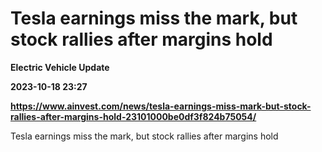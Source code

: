 # Tesla earnings miss the mark, but stock rallies after margins hold
**Electric Vehicle Update**

**2023-10-18 23:27**

**https://www.ainvest.com/news/tesla-earnings-miss-mark-but-stock-rallies-after-margins-hold-23101000be0df3f824b75054/**

Tesla earnings miss the mark, but stock rallies after margins hold